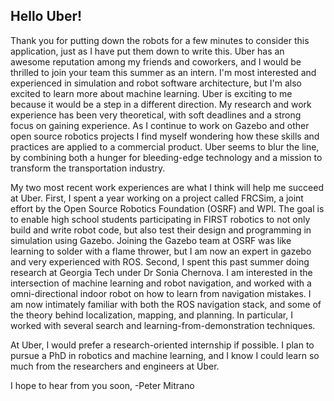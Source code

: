## Hello Uber!

Thank you for putting down the robots for a few minutes to consider this application, just as I have put them down to write this. Uber has an awesome reputation among my friends and coworkers, and I would be thrilled to join your team this summer as an intern. I'm most interested and experienced in simulation and robot software architecture, but I'm also excited to learn more about machine learning. Uber is exciting to me because it would be a step in a different direction. My research and work experience has been very theoretical, with soft deadlines and a strong focus on gaining experience. As I continue to work on Gazebo and other open source robotics projects I find myself wondering how these skills and practices are applied to a commercial product. Uber seems to blur the line, by combining both a hunger for bleeding-edge technology and a mission to transform the transportation industry.

My two most recent work experiences are what I think will help me succeed at Uber. First, I spent a year working on a project called FRCSim, a joint effort by the Open Source Robotics Foundation (OSRF) and WPI. The goal is to enable high school students participating in FIRST robotics to not only build and write robot code, but also test their design and programming in simulation using Gazebo. Joining the Gazebo team at OSRF was like learning to solder with a flame thrower, but I am now an expert in gazebo and very experienced with ROS. Second, I spent this past summer doing research at Georgia Tech under Dr Sonia Chernova. I am interested in the intersection of machine learning and robot navigation, and worked with a omni-directional indoor robot on how to learn from navigation mistakes. I am now intimately familiar with both the ROS navigation stack, and some of the theory behind localization, mapping, and planning. In particular, I worked with several search and learning-from-demonstration techniques.

At Uber, I would prefer a research-oriented internship if possible. I plan to pursue a PhD in robotics and machine learning, and I know I could learn so much from the researchers and engineers at Uber.

I hope to hear from you soon,
-Peter Mitrano
